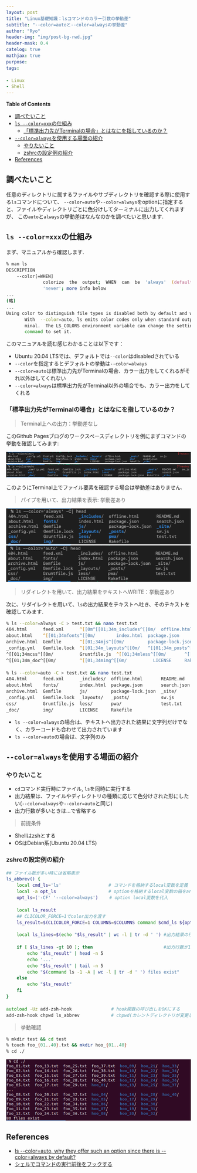 ```yaml
---
layout: post
title: "Linux基礎知識：lsコマンドのカラー引数の挙動差"
subtitle: "--color=autoと--color=alwaysの挙動差"
author: "Ryo"
header-img: "img/post-bg-rwd.jpg"
header-mask: 0.4
catelog: true
mathjax: true
purpose: 
tags:

- Linux
- Shell
---
```


**Table of Contents**
<!-- START doctoc generated TOC please keep comment here to allow auto update -->
<!-- DON'T EDIT THIS SECTION, INSTEAD RE-RUN doctoc TO UPDATE -->

- [調べたいこと](#%E8%AA%BF%E3%81%B9%E3%81%9F%E3%81%84%E3%81%93%E3%81%A8)
- [`ls --color=xxx`の仕組み](#ls---colorxxx%E3%81%AE%E4%BB%95%E7%B5%84%E3%81%BF)
  - [「標準出力先がTerminalの場合」とはなにを指しているのか？](#%E6%A8%99%E6%BA%96%E5%87%BA%E5%8A%9B%E5%85%88%E3%81%8Cterminal%E3%81%AE%E5%A0%B4%E5%90%88%E3%81%A8%E3%81%AF%E3%81%AA%E3%81%AB%E3%82%92%E6%8C%87%E3%81%97%E3%81%A6%E3%81%84%E3%82%8B%E3%81%AE%E3%81%8B)
- [`--color=always`を使用する場面の紹介](#--coloralways%E3%82%92%E4%BD%BF%E7%94%A8%E3%81%99%E3%82%8B%E5%A0%B4%E9%9D%A2%E3%81%AE%E7%B4%B9%E4%BB%8B)
  - [やりたいこと](#%E3%82%84%E3%82%8A%E3%81%9F%E3%81%84%E3%81%93%E3%81%A8)
  - [zshrcの設定例の紹介](#zshrc%E3%81%AE%E8%A8%AD%E5%AE%9A%E4%BE%8B%E3%81%AE%E7%B4%B9%E4%BB%8B)
- [References](#references)

<!-- END doctoc generated TOC please keep comment here to allow auto update -->

## 調べたいこと

任意のディレクトリに属するファイルやサブディレクトリを確認する際に使用する`ls`コマンドについて、
`--color=auto`や`--color=always`をoptionに指定すると、ファイルやディレクトリごとに色分けしてターミナルに出力してくれますが、
この`auto`と`always`の挙動差はなんなのかを調べたいと思います.

## `ls --color=xxx`の仕組み

まず、マニュアルから確認します.

```zsh
% man ls
DESCRIPTION
    --color[=WHEN]
              colorize  the  output;  WHEN  can  be  'always'  (default  if omitted), 'auto', or
              'never'; more info below
...
(略)
...
Using color to distinguish file types is disabled both by default and with --color=never.
       With  --color=auto, ls emits color codes only when standard output is connected to a ter‐
       minal.  The LS_COLORS environment variable can change the settings.   Use  the  dircolors
       command to set it.
```

このマニュアルを読む感じわかることは以下です：

- Ubuntu 20.04 LTSでは、デフォルトでは`--color`はdisabledされている
- `--color`を指定するとデフォルトの挙動は`--color=always`
- `--color=auto`は標準出力先がTerminalの場合、カラー出力をしてくれるがそれ以外はしてくれない
- `--color=always`は標準出力先がTerminal以外の場合でも、カラー出力をしてくれる

### 「標準出力先がTerminalの場合」とはなにを指しているのか？

> Terminal上への出力：挙動差なし

このGithub Pagesブログのワークスペースディレクトリを例にまずコマンドの挙動を確認してみます:

<img src="https://github.com/ryonakimageserver/omorikaizuka/blob/master/%E3%83%96%E3%83%AD%E3%82%B0%E7%94%A8/20220226-ls-always.png?raw=true">

<img src="https://github.com/ryonakimageserver/omorikaizuka/blob/master/%E3%83%96%E3%83%AD%E3%82%B0%E7%94%A8/20220226-ls-auto.png?raw=true">

このようにTerminal上でファイル要素を確認する場合は挙動差はありません. 

> パイプを用いて、出力結果を表示: 挙動差あり

<img src="https://github.com/ryonakimageserver/omorikaizuka/blob/master/%E3%83%96%E3%83%AD%E3%82%B0%E7%94%A8/20220226-ls-always-head.png?raw=true">

<img src="https://github.com/ryonakimageserver/omorikaizuka/blob/master/%E3%83%96%E3%83%AD%E3%82%B0%E7%94%A8/20220226-ls-auto-head.png?raw=true">


> リダイレクトを用いて、出力結果をテキストへWRITE：挙動差あり

次に、リダイレクトを用いて、`ls`の出力結果をテキストへ吐き、そのテキストを確認してみます.

```zsh
% ls --color=always -C > test.txt && nano test.txt
404.html      feed.xml      ^[[0m^[[01;34m_includes^[[0m/  offline.html       README.md
about.html    ^[[01;34mfonts^[[0m/        index.html  package.json       search.json
archive.html  Gemfile       ^[[01;34mjs^[[0m/         package-lock.json  ^[[01;34m_site^[[0m/
_config.yml   Gemfile.lock  ^[[01;34m_layouts^[[0m/   ^[[01;34m_posts^[[0m/            sw.js
^[[01;34mcss^[[0m/          Gruntfile.js  ^[[01;34mless^[[0m/       ^[[01;34mpwa^[[0m/               test.txt
^[[01;34m_doc^[[0m/         ^[[01;34mimg^[[0m/          LICENSE     Rakefile

% ls --color=auto -C > test.txt && nano test.txt 
404.html      feed.xml      _includes/  offline.html       README.md
about.html    fonts/        index.html  package.json       search.json
archive.html  Gemfile       js/         package-lock.json  _site/
_config.yml   Gemfile.lock  _layouts/   _posts/            sw.js
css/          Gruntfile.js  less/       pwa/               test.txt
_doc/         img/          LICENSE     Rakefile
```

- `ls --color=always`の場合は、テキストへ出力された結果に文字列だけでなく、カラーコードも合わせて出力されています
- `ls --color=auto`の場合は、文字列のみ


## `--color=always`を使用する場面の紹介

### やりたいこと

- `cd`コマンド実行時にファイル, `ls`を同時に実行する
- 出力結果は、ファイルやディレクトリの種類に応じて色分けされた形にしたい(`--color=always`や`--color=auto`と同じ)
- 出力行数が多いときは...で省略する

> 前提条件

- Shellはzshとする
- OSはDebian系(Ubuntu 20.04 LTS)

### zshrcの設定例の紹介

```zsh
## ファイル数が多い時には省略表示
ls_abbrev() {
    local cmd_ls='ls'                  # コマンドを格納するlocal変数を定義
    local -a opt_ls                    # optionを格納するlocal変数の箱をarray型で定義
    opt_ls=('-CF' '--color=always')　　 # option local変数を代入

    local ls_result
    ## CLICOLOR_FORCE=1でcolor出力を渡す
    ls_result=$(CLICOLOR_FORCE=1 COLUMNS=$COLUMNS command $cmd_ls ${opt_ls[@]} | sed $'/^\e\[[0-9;]*m$/d')

    local ls_lines=$(echo "$ls_result" | wc -l | tr -d ' ') #出力結果の行数をカウント

    if [ $ls_lines -gt 10 ]; then                           #出力行数が11以上か未満で省略を切り分ける
        echo "$ls_result" | head -n 5
        echo '...'
        echo "$ls_result" | tail -n 5
        echo "$(command ls -1 -A | wc -l | tr -d ' ') files exist"
    else
        echo "$ls_result"
    fi
}

autoload -Uz add-zsh-hook               # hook関数の呼び出しをOKにする
add-zsh-hook chpwd ls_abbrev            # chpwd(カレントディレクトリが変更したとき)をトリガーに ls_abbrevを実行する
```

> 挙動確認

```zsh
% mkdir test && cd test
% touch foo_{01..40}.txt && mkdir hoo_{01..40}
% cd ./
```

<img src="https://github.com/ryonakimageserver/omorikaizuka/blob/master/%E3%83%96%E3%83%AD%E3%82%B0%E7%94%A8/20220226-ls-abbrev.png?raw=true">



## References

- [ls --color=auto, why they offer such an option since there is --color=always by default?](https://unix.stackexchange.com/questions/625214/ls-color-auto-why-they-offer-such-an-option-since-there-is-color-always-by)
- [シェルでコマンドの実行前後をフックする](https://note.hibariya.org/articles/20170219/shell-postexec.html)